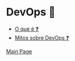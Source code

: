 # DevOps :rocket:
* [O que é :question:](https://github.com/OdairPanizziJunior/DevOps/blob/main/Concepts.md)
* [Mitos sobre DevOps :question:](https://github.com/OdairPanizziJunior/DevOps/blob/main/Questions.md)

[Main Page](https://github.com/OdairPanizziJunior)
